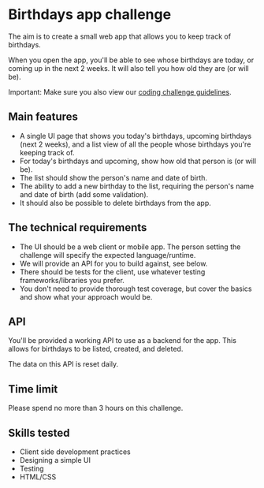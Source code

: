 # Birthdays app challenge

The aim is to create a small web app that allows you to keep track of birthdays.

When you open the app, you'll be able to see whose birthdays are today, or coming up in the next 2 weeks. It will also tell you how old they are (or will be).

Important: Make sure you also view our [coding challenge guidelines](README.md).

## Main features

- A single UI page that shows you today's birthdays, upcoming birthdays (next 2 weeks), and a list view of all the people whose birthdays you're keeping track of.
- For today's birthdays and upcoming, show how old that person is (or will be).
- The list should show the person's name and date of birth.
- The ability to add a new birthday to the list, requiring the person's name and date of birth (add some validation).
- It should also be possible to delete birthdays from the app.

## The technical requirements

- The UI should be a web client or mobile app. The person setting the challenge will specify the expected language/runtime.
- We will provide an API for you to build against, see below. 
- There should be tests for the client, use whatever testing frameworks/libraries you prefer.
- You don't need to provide thorough test coverage, but cover the basics and show what your approach would be.

## API

You'll be provided a working API to use as a backend for the app. This allows for birthdays to be listed, created, and deleted.

The data on this API is reset daily.

## Time limit

Please spend no more than 3 hours on this challenge.

## Skills tested

- Client side development practices
- Designing a simple UI
- Testing
- HTML/CSS
